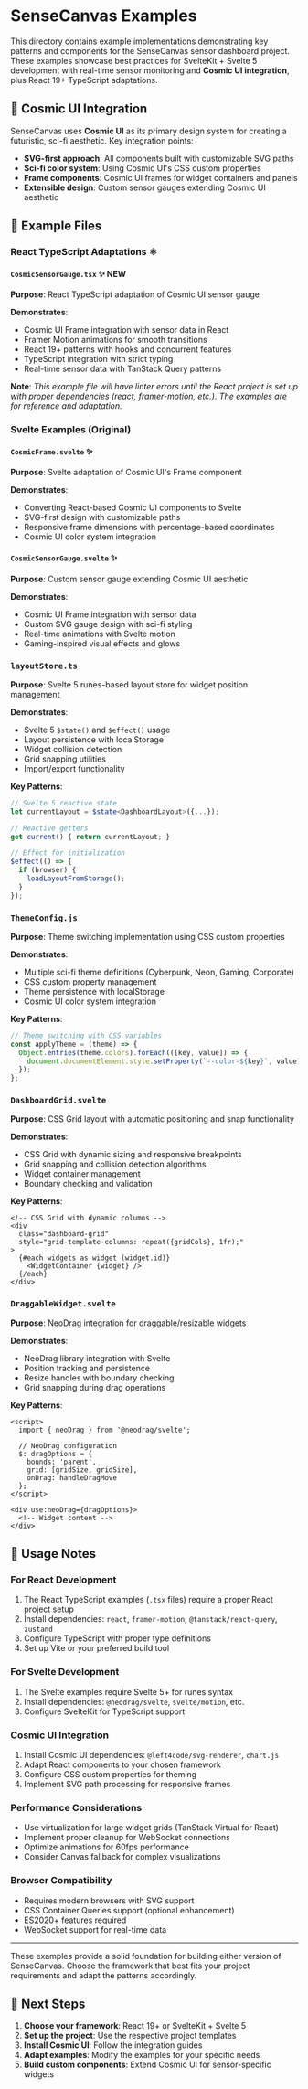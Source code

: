 # SenseCanvas Examples

This directory contains example implementations demonstrating key patterns and components for the SenseCanvas sensor dashboard project. These examples showcase best practices for SvelteKit + Svelte 5 development with real-time sensor monitoring and **Cosmic UI integration**, plus React 19+ TypeScript adaptations.

## 🎨 Cosmic UI Integration

SenseCanvas uses **Cosmic UI** as its primary design system for creating a futuristic, sci-fi aesthetic. Key integration points:

- **SVG-first approach**: All components built with customizable SVG paths
- **Sci-fi color system**: Using Cosmic UI's CSS custom properties
- **Frame components**: Cosmic UI frames for widget containers and panels
- **Extensible design**: Custom sensor gauges extending Cosmic UI aesthetic

## 📁 Example Files

### **React TypeScript Adaptations** ⚛️

#### `CosmicSensorGauge.tsx` ✨ **NEW**
**Purpose**: React TypeScript adaptation of Cosmic UI sensor gauge

**Demonstrates**:
- Cosmic UI Frame integration with sensor data in React
- Framer Motion animations for smooth transitions
- React 19+ patterns with hooks and concurrent features
- TypeScript integration with strict typing
- Real-time sensor data with TanStack Query patterns

**Note**: *This example file will have linter errors until the React project is set up with proper dependencies (react, framer-motion, etc.). The examples are for reference and adaptation.*

### **Svelte Examples** (Original)

#### `CosmicFrame.svelte` ✨
**Purpose**: Svelte adaptation of Cosmic UI's Frame component

**Demonstrates**:
- Converting React-based Cosmic UI components to Svelte
- SVG-first design with customizable paths
- Responsive frame dimensions with percentage-based coordinates
- Cosmic UI color system integration

#### `CosmicSensorGauge.svelte` ✨
**Purpose**: Custom sensor gauge extending Cosmic UI aesthetic

**Demonstrates**:
- Cosmic UI Frame integration with sensor data
- Custom SVG gauge design with sci-fi styling
- Real-time animations with Svelte motion
- Gaming-inspired visual effects and glows

### `layoutStore.ts`
**Purpose**: Svelte 5 runes-based layout store for widget position management

**Demonstrates**:
- Svelte 5 `$state()` and `$effect()` usage
- Layout persistence with localStorage
- Widget collision detection
- Grid snapping utilities
- Import/export functionality

**Key Patterns**:
```typescript
// Svelte 5 reactive state
let currentLayout = $state<DashboardLayout>({...});

// Reactive getters
get current() { return currentLayout; }

// Effect for initialization
$effect(() => {
  if (browser) {
    loadLayoutFromStorage();
  }
});
```

### `ThemeConfig.js`
**Purpose**: Theme switching implementation using CSS custom properties

**Demonstrates**:
- Multiple sci-fi theme definitions (Cyberpunk, Neon, Gaming, Corporate)
- CSS custom property management
- Theme persistence with localStorage
- Cosmic UI color system integration

**Key Patterns**:
```javascript
// Theme switching with CSS variables
const applyTheme = (theme) => {
  Object.entries(theme.colors).forEach(([key, value]) => {
    document.documentElement.style.setProperty(`--color-${key}`, value);
  });
};
```

### `DashboardGrid.svelte`
**Purpose**: CSS Grid layout with automatic positioning and snap functionality

**Demonstrates**:
- CSS Grid with dynamic sizing and responsive breakpoints
- Grid snapping and collision detection algorithms
- Widget container management
- Boundary checking and validation

**Key Patterns**:
```svelte
<!-- CSS Grid with dynamic columns -->
<div 
  class="dashboard-grid" 
  style="grid-template-columns: repeat({gridCols}, 1fr);"
>
  {#each widgets as widget (widget.id)}
    <WidgetContainer {widget} />
  {/each}
</div>
```

### `DraggableWidget.svelte`
**Purpose**: NeoDrag integration for draggable/resizable widgets

**Demonstrates**:
- NeoDrag library integration with Svelte
- Position tracking and persistence
- Resize handles with boundary checking
- Grid snapping during drag operations

**Key Patterns**:
```svelte
<script>
  import { neoDrag } from '@neodrag/svelte';
  
  // NeoDrag configuration
  $: dragOptions = {
    bounds: 'parent',
    grid: [gridSize, gridSize],
    onDrag: handleDragMove
  };
</script>

<div use:neoDrag={dragOptions}>
  <!-- Widget content -->
</div>
```

## 🔧 Usage Notes

### **For React Development**
1. The React TypeScript examples (`.tsx` files) require a proper React project setup
2. Install dependencies: `react`, `framer-motion`, `@tanstack/react-query`, `zustand`
3. Configure TypeScript with proper type definitions
4. Set up Vite or your preferred build tool

### **For Svelte Development**
1. The Svelte examples require Svelte 5+ for runes syntax
2. Install dependencies: `@neodrag/svelte`, `svelte/motion`, etc.
3. Configure SvelteKit for TypeScript support

### **Cosmic UI Integration**
1. Install Cosmic UI dependencies: `@left4code/svg-renderer`, `chart.js`
2. Adapt React components to your chosen framework
3. Configure CSS custom properties for theming
4. Implement SVG path processing for responsive frames

### **Performance Considerations**
- Use virtualization for large widget grids (TanStack Virtual for React)
- Implement proper cleanup for WebSocket connections
- Optimize animations for 60fps performance
- Consider Canvas fallback for complex visualizations

### **Browser Compatibility**
- Requires modern browsers with SVG support
- CSS Container Queries support (optional enhancement)
- ES2020+ features required
- WebSocket support for real-time data

---

These examples provide a solid foundation for building either version of SenseCanvas. Choose the framework that best fits your project requirements and adapt the patterns accordingly.

## 🚀 Next Steps

1. **Choose your framework**: React 19+ or SvelteKit + Svelte 5
2. **Set up the project**: Use the respective project templates
3. **Install Cosmic UI**: Follow the integration guides
4. **Adapt examples**: Modify the examples for your specific needs
5. **Build custom components**: Extend Cosmic UI for sensor-specific widgets 